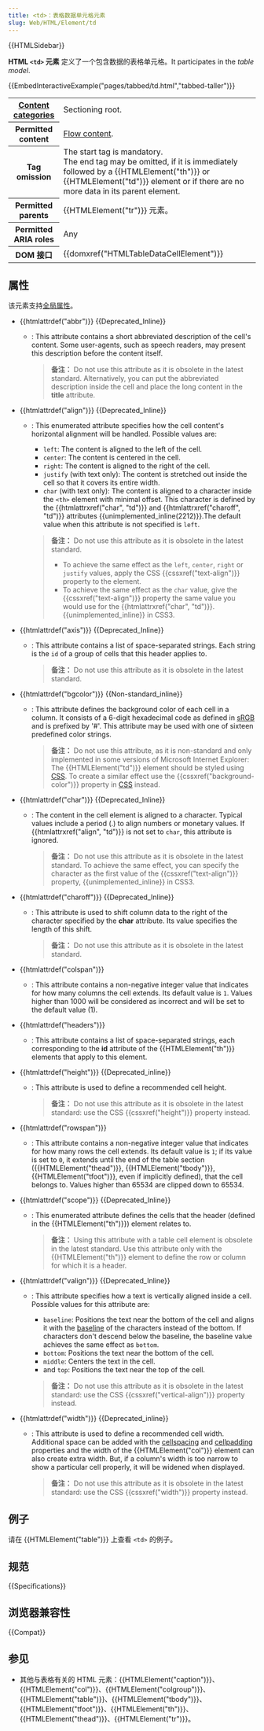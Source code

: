 ```yaml
---
title: <td>：表格数据单元格元素
slug: Web/HTML/Element/td
---
```


{{HTMLSidebar}}

**HTML `<td>` 元素** 定义了一个包含数据的表格单元格。It participates in the _table model_.

{{EmbedInteractiveExample("pages/tabbed/td.html","tabbed-taller")}}

<table class="properties">
 <tbody>
  <tr>
   <th scope="row"><a href="/zh-CN/docs/Web/HTML/Content_categories">Content categories</a></th>
   <td>Sectioning root.</td>
  </tr>
  <tr>
   <th scope="row">Permitted content</th>
   <td><a href="/zh-CN/docs/HTML/Content_categories#Flow_content">Flow content</a>.</td>
  </tr>
  <tr>
   <th scope="row">Tag omission</th>
   <td>The start tag is mandatory.<br>
    The end tag may be omitted, if it is immediately followed by a {{HTMLElement("th")}} or {{HTMLElement("td")}} element or if there are no more data in its parent element.</td>
  </tr>
  <tr>
   <th scope="row">Permitted parents</th>
   <td>{{HTMLElement("tr")}} 元素。</td>
  </tr>
  <tr>
   <th scope="row">Permitted ARIA roles</th>
   <td>Any</td>
  </tr>
  <tr>
   <th scope="row">DOM 接口</th>
   <td>{{domxref("HTMLTableDataCellElement")}}</td>
  </tr>
 </tbody>
</table>

## 属性

该元素支持[全局属性](/zh-CN/docs/Web/HTML/Global_attributes)。

- {{htmlattrdef("abbr")}} {{Deprecated_Inline}}
  - : This attribute contains a short abbreviated description of the cell's content. Some user-agents, such as speech readers, may present this description before the content itself.

    > **备注：** Do not use this attribute as it is obsolete in the latest standard. Alternatively, you can put the abbreviated description inside the cell and place the long content in the **title** attribute.
- {{htmlattrdef("align")}} {{Deprecated_Inline}}
  - : This enumerated attribute specifies how the cell content's horizontal alignment will be handled. Possible values are:

    - `left`: The content is aligned to the left of the cell.
    - `center`: The content is centered in the cell.
    - `right`: The content is aligned to the right of the cell.
    - `justify` (with text only): The content is stretched out inside the cell so that it covers its entire width.
    - `char` (with text only): The content is aligned to a character inside the `<th>` element with minimal offset. This character is defined by the {{htmlattrxref("char", "td")}} and {{htmlattrxref("charoff", "td")}} attributes {{unimplemented_inline(2212)}}.The default value when this attribute is not specified is `left`.

    > **备注：** Do not use this attribute as it is obsolete in the latest standard.
    >
    > - To achieve the same effect as the `left`, `center`, `right` or `justify` values, apply the CSS {{cssxref("text-align")}} property to the element.
    > - To achieve the same effect as the `char` value, give the {{cssxref("text-align")}} property the same value you would use for the {{htmlattrxref("char", "td")}}. {{unimplemented_inline}} in CSS3.

- {{htmlattrdef("axis")}} {{Deprecated_Inline}}
  - : This attribute contains a list of space-separated strings. Each string is the `id` of a group of cells that this header applies to.

    > **备注：** Do not use this attribute as it is obsolete in the latest standard.
- {{htmlattrdef("bgcolor")}} {{Non-standard_inline}}
  - : This attribute defines the background color of each cell in a column. It consists of a 6-digit hexadecimal code as defined in [sRGB](https://www.w3.org/Graphics/Color/sRGB) and is prefixed by '#'. This attribute may be used with one of sixteen predefined color strings.

    > **备注：** Do not use this attribute, as it is non-standard and only implemented in some versions of Microsoft Internet Explorer: The {{HTMLElement("td")}} element should be styled using [CSS](/zh-CN/docs/CSS). To create a similar effect use the {{cssxref("background-color")}} property in [CSS](/zh-CN/docs/CSS) instead.

- {{htmlattrdef("char")}} {{Deprecated_Inline}}
  - : The content in the cell element is aligned to a character. Typical values include a period (.) to align numbers or monetary values. If {{htmlattrxref("align", "td")}} is not set to `char`, this attribute is ignored.

    > **备注：** Do not use this attribute as it is obsolete in the latest standard. To achieve the same effect, you can specify the character as the first value of the {{cssxref("text-align")}} property, {{unimplemented_inline}} in CSS3.
- {{htmlattrdef("charoff")}} {{Deprecated_Inline}}
  - : This attribute is used to shift column data to the right of the character specified by the **char** attribute. Its value specifies the length of this shift.

    > **备注：** Do not use this attribute as it is obsolete in the latest standard.
- {{htmlattrdef("colspan")}}
  - : This attribute contains a non-negative integer value that indicates for how many columns the cell extends. Its default value is `1`. Values higher than 1000 will be considered as incorrect and will be set to the default value (1).
- {{htmlattrdef("headers")}}
  - : This attribute contains a list of space-separated strings, each corresponding to the **id** attribute of the {{HTMLElement("th")}} elements that apply to this element.
- {{htmlattrdef("height")}} {{Deprecated_inline}}
  - : This attribute is used to define a recommended cell height.

    > **备注：** Do not use this attribute as it is obsolete in the latest standard: use the CSS {{cssxref("height")}} property instead.
- {{htmlattrdef("rowspan")}}
  - : This attribute contains a non-negative integer value that indicates for how many rows the cell extends. Its default value is `1`; if its value is set to `0`, it extends until the end of the table section ({{HTMLElement("thead")}}, {{HTMLElement("tbody")}}, {{HTMLElement("tfoot")}}, even if implicitly defined), that the cell belongs to. Values higher than 65534 are clipped down to 65534.
- {{htmlattrdef("scope")}} {{Deprecated_Inline}}
  - : This enumerated attribute defines the cells that the header (defined in the {{HTMLElement("th")}}) element relates to.

    > **备注：** Using this attribute with a table cell element is obsolete in the latest standard. Use this attribute only with the {{HTMLElement("th")}} element to define the row or column for which it is a header.
- {{htmlattrdef("valign")}} {{Deprecated_Inline}}
  - : This attribute specifies how a text is vertically aligned inside a cell. Possible values for this attribute are:

    - `baseline`: Positions the text near the bottom of the cell and aligns it with the [baseline](https://en.wikipedia.org/wiki/Baseline_%28typography%29) of the characters instead of the bottom. If characters don't descend below the baseline, the baseline value achieves the same effect as `bottom`.
    - `bottom`: Positions the text near the bottom of the cell.
    - `middle`: Centers the text in the cell.
    - and `top`: Positions the text near the top of the cell.

    > **备注：** Do not use this attribute as it is obsolete in the latest standard: use the CSS {{cssxref("vertical-align")}} property instead.
- {{htmlattrdef("width")}} {{Deprecated_inline}}
  - : This attribute is used to define a recommended cell width. Additional space can be added with the [cellspacing](/zh-CN/docs/Web/API/HTMLTableElement/cellSpacing) and [cellpadding](/zh-CN/docs/Web/API/HTMLTableElement/cellPadding) properties and the width of the {{HTMLElement("col")}} element can also create extra width. But, if a column's width is too narrow to show a particular cell properly, it will be widened when displayed.

    > **备注：** Do not use this attribute as it is obsolete in the latest standard: use the CSS {{cssxref("width")}} property instead.

## 例子

请在 {{HTMLElement("table")}} 上查看 `<td>` 的例子。

## 规范

{{Specifications}}

## 浏览器兼容性

{{Compat}}

## 参见

- 其他与表格有关的 HTML 元素：{{HTMLElement("caption")}}、{{HTMLElement("col")}}、{{HTMLElement("colgroup")}}、{{HTMLElement("table")}}、{{HTMLElement("tbody")}}、{{HTMLElement("tfoot")}}、{{HTMLElement("th")}}、{{HTMLElement("thead")}}、{{HTMLElement("tr")}}。
